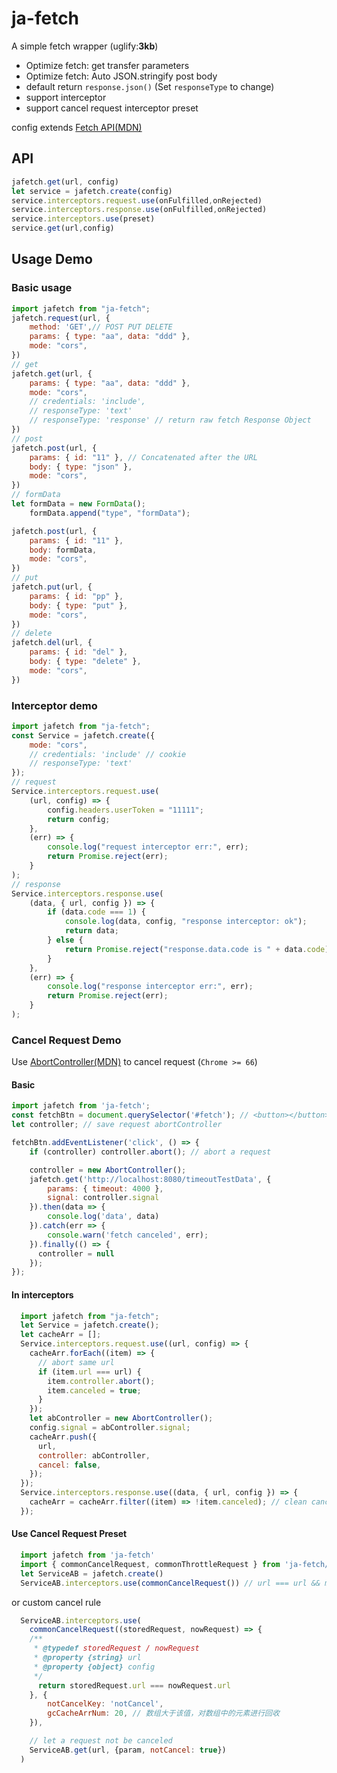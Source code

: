# ja-fetch
A simple fetch wrapper (uglify:**3kb**)
* Optimize fetch: get transfer parameters
* Optimize fetch: Auto JSON.stringify post body
* default return `response.json()` (Set `responseType` to change)
* support interceptor
* support cancel request interceptor preset

config extends [Fetch API(MDN)](https://developer.mozilla.org/zh-CN/docs/Web/API/Fetch_API/Using_Fetch)

## API
```javascript
jafetch.get(url, config)
let service = jafetch.create(config)
service.interceptors.request.use(onFulfilled,onRejected)
service.interceptors.response.use(onFulfilled,onRejected)
service.interceptors.use(preset)
service.get(url,config)
```
## Usage Demo
### Basic usage
```javascript
import jafetch from "ja-fetch";
jafetch.request(url, {
    method: 'GET',// POST PUT DELETE
    params: { type: "aa", data: "ddd" },
    mode: "cors",
})
// get
jafetch.get(url, {
    params: { type: "aa", data: "ddd" },
    mode: "cors",
    // credentials: 'include',
    // responseType: 'text'
    // responseType: 'response' // return raw fetch Response Object
})
// post
jafetch.post(url, {
    params: { id: "11" }, // Concatenated after the URL
    body: { type: "json" },
    mode: "cors",
})
// formData
let formData = new FormData();
    formData.append("type", "formData");

jafetch.post(url, {
    params: { id: "11" },
    body: formData,
    mode: "cors",
})
// put 
jafetch.put(url, {
    params: { id: "pp" },
    body: { type: "put" },
    mode: "cors",
})
// delete
jafetch.del(url, {
    params: { id: "del" },
    body: { type: "delete" },
    mode: "cors",
})
```
### Interceptor demo
```javascript
import jafetch from "ja-fetch";
const Service = jafetch.create({
    mode: "cors",
    // credentials: 'include' // cookie
    // responseType: 'text'
});
// request
Service.interceptors.request.use(
    (url, config) => {
        config.headers.userToken = "11111";
        return config;
    },
    (err) => {
        console.log("request interceptor err:", err);
        return Promise.reject(err);
    }
);
// response
Service.interceptors.response.use(
    (data, { url, config }) => {
        if (data.code === 1) {
            console.log(data, config, "response interceptor: ok");
            return data;
        } else {
            return Promise.reject("response.data.code is " + data.code);
        }
    },
    (err) => {
        console.log("response interceptor err:", err);
        return Promise.reject(err);
    }
);
```
### Cancel Request Demo
Use [AbortController(MDN)](https://developer.mozilla.org/zh-CN/docs/Web/API/AbortController) to cancel request  (`Chrome >= 66`)
#### Basic
```javascript 
import jafetch from 'ja-fetch';
const fetchBtn = document.querySelector('#fetch'); // <button></button>
let controller; // save request abortController

fetchBtn.addEventListener('click', () => {
    if (controller) controller.abort(); // abort a request

    controller = new AbortController();
    jafetch.get('http://localhost:8080/timeoutTestData', { 
        params: { timeout: 4000 }, 
        signal: controller.signal
    }).then(data => {
        console.log('data', data)
    }).catch(err => {
        console.warn('fetch canceled', err);
    }).finally(() => {
      controller = null
    });
});


```
#### In interceptors
```javascript
  import jafetch from "ja-fetch";
  let Service = jafetch.create();
  let cacheArr = [];
  Service.interceptors.request.use((url, config) => {
    cacheArr.forEach((item) => {
      // abort same url
      if (item.url === url) {
        item.controller.abort();
        item.canceled = true;
      }
    });
    let abController = new AbortController();
    config.signal = abController.signal;
    cacheArr.push({
      url,
      controller: abController,
      cancel: false,
    });
  });
  Service.interceptors.response.use((data, { url, config }) => {
    cacheArr = cacheArr.filter((item) => !item.canceled); // clean canceled cache
  });
```
#### Use Cancel Request Preset
```javascript
  import jafetch from 'ja-fetch'
  import { commonCancelRequest, commonThrottleRequest } from 'ja-fetch/preset/interceptors/index.js'
  let ServiceAB = jafetch.create()
  ServiceAB.interceptors.use(commonCancelRequest()) // url === url && method === method
```
or custom cancel rule
```javascript
  ServiceAB.interceptors.use(
    commonCancelRequest((storedRequest, nowRequest) => {
    /**
     * @typedef storedRequest / nowRequest
     * @property {string} url
     * @property {object} config 
     */
      return storedRequest.url === nowRequest.url
    }, {
        notCancelKey: 'notCancel',
        gcCacheArrNum: 20, // 数组大于该值，对数组中的元素进行回收
    }),

    // let a request not be canceled
    ServiceAB.get(url, {param, notCancel: true})
  )
```